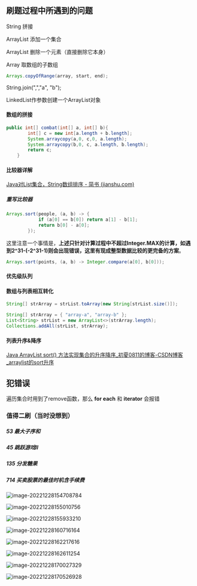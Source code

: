 ## 刷题过程中所遇到的问题

String 拼接

ArrayList 添加一个集合

ArrayList 删除一个元素（直接删除它本身）

Array 取数组的子数组

```java
Arrays.copyOfRange(array, start, end);
```

String.join(",","a", "b");

LinkedList作参数创建一个ArrayList对象

#### 数组的拼接

```java
public int[] combat(int[] a, int[] b){
        int[] c = new int[a.length + b.length];
        System.arraycopy(a,0, c,0, a.length);
        System.arraycopy(b,0, c, a.length, b.length);
        return c;
    }
```

#### 比较器详解

[Java对List集合，String数组排序 - 简书 (jianshu.com)](https://www.jianshu.com/p/98b3faf324a5)

##### 重写比较器

```java
Arrays.sort(people, (a, b) -> {
            if (a[0] == b[0]) return a[1] - b[1];
            return b[0] - a[0];
        });
```

这里注意一个事情是，**上述只针对计算过程中不超过Integer.MAX的计算，如遇到2^31-(-2^31-1)则会出现错误，这里有现成整型数据比较的更完备的方案**。

```java
Arrays.sort(points, (a, b) -> Integer.compare(a[0], b[0]));
```

#### 优先级队列

#### 数组与列表相互转化

```java
String[] strArray = strList.toArray(new String[strList.size()]);
```

```java
String[] strArray = { "array-a", "array-b" };
List<String> strList = new ArrayList<>(strArray.length);
Collections.addAll(strList, strArray);
```

#### 列表升序&降序

[Java ArrayList sort() 方法实现集合的升序降序_初夏0811的博客-CSDN博客_arraylist的sort升序](https://blog.csdn.net/m0_37899908/article/details/112502858)

## 犯错误

遍历集合时用到了remove函数，那么 **for each** 和 **iterator** 会报错

### 值得二刷（当时没想到）

##### 53 最大子序和

##### 45 跳跃游戏II

##### 135 分发糖果

##### 714 买卖股票的最佳时机含手续费





![image-20221228154708784](imgs/LeetCode/image-20221228154708784.png)

![image-20221228155010756](imgs/LeetCode/image-20221228155010756.png)

![image-20221228155933210](imgs/LeetCode/image-20221228155933210.png)

![image-20221228160716164](imgs/LeetCode/image-20221228160716164.png)

![image-20221228162217616](imgs/LeetCode/image-20221228162217616.png)

![image-20221228162611254](imgs/LeetCode/image-20221228162611254.png)

![image-20221228170027329](imgs/LeetCode/image-20221228170027329.png)

![image-20221228170526928](imgs/LeetCode/image-20221228170526928.png)

